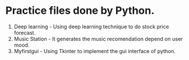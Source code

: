 # Practice files done by Python.

1. Deep learning - Using deep learning technique to do stock price forecast.
2. Music Station - It generates the music recomendation depend on user mood.
3. Myfirstgui - Using Tkinter to implement the gui interface of python.
